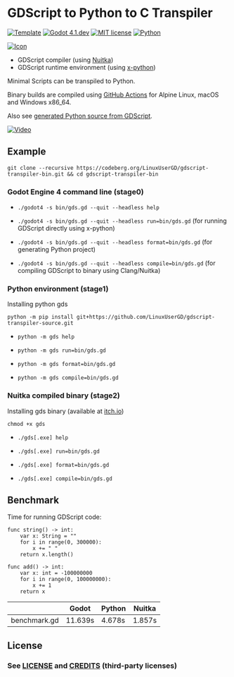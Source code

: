 # GDScript to Python to C Transpiler

[![Template](https://github.com/LinuxUserGD/gdscript-transpiler-bin/actions/workflows/template.yml/badge.svg?branch=dev)](https://github.com/LinuxUserGD/gdscript-transpiler-bin/actions/workflows/template.yml)
[![Godot 4.1.dev](Godot-v4.1.svg)](https://downloads.tuxfamily.org/godotengine/4.0/)
[![MIT license](blue.svg)](LICENSE)
[![Python](python.svg)](https://www.python.org/)

[![Icon](icon.svg)](icon.svg) 

- GDScript compiler (using [Nuitka](https://github.com/Nuitka/Nuitka))
- GDScript runtime environment (using [x-python](https://github.com/rocky/x-python))

Minimal Scripts can be transpiled to Python.

Binary builds are compiled using [GitHub Actions](https://github.com/LinuxUserGD/GDScript2PythonTranspiler/actions) for Alpine Linux, macOS and Windows x86_64.

Also see [generated Python source from GDScript](https://github.com/LinuxUserGD/gdscript-transpiler-source).


[![Video](preview.gif)](preview.gif)

## Example

```
git clone --recursive https://codeberg.org/LinuxUserGD/gdscript-transpiler-bin.git && cd gdscript-transpiler-bin
```

### Godot Engine 4 command line (stage0)

- `./godot4 -s bin/gds.gd --quit --headless help`

- `./godot4 -s bin/gds.gd --quit --headless run=bin/gds.gd` (for running GDScript directly using x-python)

- `./godot4 -s bin/gds.gd --quit --headless format=bin/gds.gd` (for generating Python project)

- `./godot4 -s bin/gds.gd --quit --headless compile=bin/gds.gd` (for compiling GDScript to binary using Clang/Nuitka)

### Python environment (stage1)
Installing python gds
```
python -m pip install git+https://github.com/LinuxUserGD/gdscript-transpiler-source.git
```

- `python -m gds help`

- `python -m gds run=bin/gds.gd`

- `python -m gds format=bin/gds.gd`

- `python -m gds compile=bin/gds.gd`

### Nuitka compiled binary (stage2)
Installing gds binary (available at [itch.io](https://linuxusergd.itch.io/gdscript-transpiler-bin))
```
chmod +x gds
```

- `./gds[.exe] help`

- `./gds[.exe] run=bin/gds.gd`

- `./gds[.exe] format=bin/gds.gd`

- `./gds[.exe] compile=bin/gds.gd`

## Benchmark

Time for running GDScript code:

```gdscript
func string() -> int:
	var x: String = ""
	for i in range(0, 300000):
		x += " "
	return x.length()

func add() -> int:
	var x: int = -100000000
	for i in range(0, 100000000):
		x += 1
	return x
```

|              | Godot      | Python     | Nuitka
|--------------|------------|------------|------------
| benchmark.gd | 11.639s    | 4.678s     | 1.857s

## License

### See [LICENSE](LICENSE) and [CREDITS](CREDITS) (third-party licenses)
